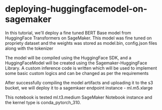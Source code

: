 # deploying-huggingfacemodel-on-sagemaker

In this tutorial, we'll deploy a fine tuned BERT Base model from HuggingFace Transformers on SageMaker. This model was fine tuned on propriety dataset and the weights was stored as model.bin, config.json files along with the tokenizer 

The model will be compiled using the HuggingFace SDK, and a HuggingFaceModel will be created using the Sagemaker-HuggingFace Library. A custom inference code is written which will be used to implement some basic custom logics and can be changed as per the requirements

After successfully compiling the model artifacts and uploading it to the s3 bucket, we will deploy it to a sagemkaer endpoint instance - ml.m5.xlarge

This notebook is tested ml.t3.medium SageMaker Notebook instance and the kernel type is conda_pytorch_310.
